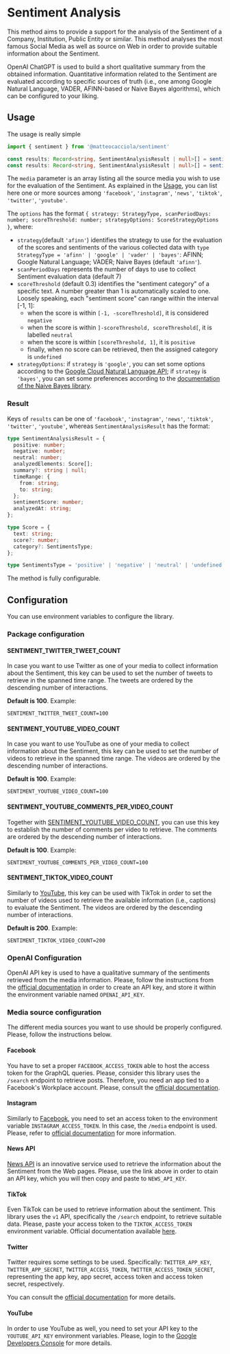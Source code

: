 # Sentiment Analysis

This method aims to provide a support for the analysis of the Sentiment of a Company, Institution, Public Entity
or similar. This method analyses the most famous Social Media as well as source on Web in order to provide suitable information
about the Sentiment.

OpenAI ChatGPT is used to build a short qualitative summary from the obtained information. Quantitative information
related to the Sentiment are evaluated according to specific sources of truth (i.e., one among Google Natural Language,
VADER, AFINN-based or Naive Bayes algorithms), which can be configured to your liking.

## Usage
The usage is really simple
```typescript
import { sentiment } from '@matteocacciola/sentiment'

const results: Record<string, SentimentAnalysisResult | null>[] = sentiment('yourCompany', media);
const results: Record<string, SentimentAnalysisResult | null>[] = sentiment('yourCompany', media, options);
```
The `media` parameter is an array listing all the source media you wish to use for the evaluation of the
Sentiment. As explained in the [Usage](#usage), you can list here one or more sources among `'facebook'`, `'instagram'`,
`'news'`, `'tiktok'`, `'twitter'`, `'youtube'`.

The `options` has the format `{ strategy: StrategyType, scanPeriodDays: number; scoreThreshold: number; strategyOptions: ScoreStrategyOptions }`,
where:

- `strategy`(default `'afinn'`) identifies the strategy to use for the evaluation of the scores and sentiments of the
  various collected data with `type StrategyType = 'afinn' | 'google' | 'vader' | 'bayes'`: AFINN; Google Natural
  Language; VADER; Naive Bayes (default `'afinn'`).
- `scanPeriodDays` represents the number of days to use to collect Sentiment evaluation data (default 7)
- `scoreThreshold` (default 0.3) identifies the "sentiment category" of a specific text. A number greater than 1 is
  automatically scaled to one. Loosely speaking, each "sentiment score" can range within the interval [-1, 1]:
  - when the score is within `[-1, -scoreThreshold]`, it is considered `negative`
  - when the score is within `]-scoreThreshold, scoreThreshold[`, it is labelled `neutral`
  - when the score is within `[scoreThreshold, 1]`, it is `positive`
  - finally, when no score can be retrieved, then the assigned category is `undefined`
- `strategyOptions`: if `strategy` is `'google'`, you can set some options according to the [Google Cloud Natural Language
  API](https://cloud.google.com/natural-language/docs/reference/rest); if `strategy` is `'bayes'`, you can set some preferences
  according to the [documentation of the Naive Bayes library](./libraries/naive-bayes.md#data).

### Result
Keys of `results` can be one of `'facebook'`, `'instagram'`, `'news'`, `'tiktok'`, `'twitter'`, `'youtube'`, whereas
`SentimentAnalysisResult` has the format:
```typescript
type SentimentAnalysisResult = {
  positive: number;
  negative: number;
  neutral: number;
  analyzedElements: Score[];
  summary?: string | null;
  timeRange: {
    from: string;
    to: string;
  };
  sentimentScore: number;
  analyzedAt: string;
};

type Score = {
  text: string;
  score?: number;
  category?: SentimentsType;
};

type SentimentsType = 'positive' | 'negative' | 'neutral' | 'undefined';
```
The method is fully configurable.

## Configuration
You can use environment variables to configure the library.

### Package configuration

#### SENTIMENT_TWITTER_TWEET_COUNT
In case you want to use Twitter as one of your media to collect information about the Sentiment, this key can be used
to set the number of tweets to retrieve in the spanned time range. The tweets are ordered by the descending number of
interactions.

**Default is 100**. Example:
```dotenv
SENTIMENT_TWITTER_TWEET_COUNT=100
```

#### SENTIMENT_YOUTUBE_VIDEO_COUNT
In case you want to use YouTube as one of your media to collect information about the Sentiment, this key can be used
to set the number of videos to retrieve in the spanned time range. The videos are ordered by the descending number of
interactions.

**Default is 100**. Example:
```dotenv
SENTIMENT_YOUTUBE_VIDEO_COUNT=100
```

#### SENTIMENT_YOUTUBE_COMMENTS_PER_VIDEO_COUNT
Together with [SENTIMENT_YOUTUBE_VIDEO_COUNT](#sentimentyoutubevideocount), you can use this key to establish the
number of comments per video to retrieve. The comments are ordered by the descending number of interactions.

**Default is 100**. Example:
```dotenv
SENTIMENT_YOUTUBE_COMMENTS_PER_VIDEO_COUNT=100
```

#### SENTIMENT_TIKTOK_VIDEO_COUNT
Similarly to [YouTube](#sentimentyoutubevideocount), this key can be used with TikTok in order to set the number of videos
used to retrieve the available information (i.e., captions) to evaluate the Sentiment. The videos are ordered by the
descending number of interactions.

**Default is 200**. Example:
```dotenv
SENTIMENT_TIKTOK_VIDEO_COUNT=200
```

### OpenAI Configuration
OpenAI API key is used to have a qualitative summary of the sentiments retrieved from the media information. Please,
follow the instructions from the [official documentation](https://platform.openai.com/account/api-keys) in order to
create an API key, and store it within the environment variable named `OPENAI_API_KEY`.

### Media source configuration
The different media sources you want to use should be properly configured. Please, follow the instructions below.

#### Facebook
You have to set a proper `FACEBOOK_ACCESS_TOKEN` able to host the access token for the GraphQL queries. Please, consider
this library uses the `/search` endpoint to retrieve posts. Therefore, you need an app tied to a Facebook's Workplace
account. Please, consult the [official documentation](https://developers.facebook.com/docs/graph-api/).

#### Instagram
Similarly to [Facebook](#facebook), you need to set an access token to the environment variable `INSTAGRAM_ACCESS_TOKEN`.
In this case, the `/media` endpoint is used. Please, refer to [official documentation](https://developers.facebook.com/docs/instagram)
for more information.

#### News API
[News API](https://newsapi.org/) is an innovative service used to retrieve the information about the Sentiment from the
Web pages. Please, use the link above in order to otain an API key, which you will then copy and paste to `NEWS_API_KEY`.

#### TikTok
Even TikTok can be used to retrieve information about the sentiment. This library uses the `v1` API, specifically the
`/search` endpoint, to retrieve suitable data. Please, paste your access token to the `TIKTOK_ACCESS_TOKEN` environment
variable. Official documentation available [here](https://developers.tiktok.com/doc/overview/).

#### Twitter
Twitter requires some settings to be used. Specifically: `TWITTER_APP_KEY`, `TWITTER_APP_SECRET`, `TWITTER_ACCESS_TOKEN`,
`TWITTER_ACCESS_TOKEN_SECRET`, representing the app key, app secret, access token and access token secret, respectively.

You can consult the [official documentation](https://developer.twitter.com/en/docs/twitter-api) for more details.

#### YouTube
In order to use YouTube as well, you need to set your API key to the `YOUTUBE_API_KEY` environment variables.
Please, login to the [Google Developers Console](https://console.cloud.google.com/apis/dashboard) for more details.
